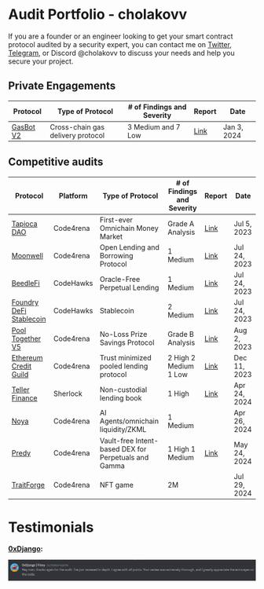# Audit Portfolio - cholakovv

If you are a founder or an engineer looking to get your smart contract protocol audited by a security expert, you can contact me on [Twitter](https://twitter.com/cholakovv), [Telegram](https://t.me/cholakovv), or Discord @cholakovv to discuss your needs and help you secure your project.

## Private Engagements

| Protocol                             | Type of Protocol                  | # of Findings and Severity | Report                             | Date        |
| ------------------------------------ | --------------------------------- | -------------------------- | ---------------------------------- | ----------- |
| [GasBot V2](https://www.gasbot.xyz/) | Cross-chain gas delivery protocol | 3 Medium and 7 Low         | [Link](./reports/solo/GasBotV2.md) | Jan 3, 2024 |

## Competitive audits

| Protocol                                                                                | Platform  | Type of Protocol                                     | # of Findings and Severity | Report                                                                             | Date         |
| --------------------------------------------------------------------------------------- | --------- | ---------------------------------------------------- | -------------------------- | ---------------------------------------------------------------------------------- | ------------ |
| [Tapioca DAO](https://code4rena.com/audits/2023-07-tapioca-dao#top)                     | Code4rena | First-ever Omnichain Money Market                    | Grade A Analysis           | [Link](./reports/contests/Code4rena/RED-LOTUS-REACH/Tapioca.md)                    | Jul 5, 2023  |
| [Moonwell](https://code4rena.com/audits/2023-07-moonwell#top)                           | Code4rena | Open Lending and Borrowing Protocol                  | 1 Medium                   | [Link](./reports/contests/Code4rena/RED-LOTUS-REACH/Moonwell.md)                   | Jul 24, 2023 |
| [BeedleFi](https://www.codehawks.com/contests/clkbo1fa20009jr08nyyf9wbx)                | CodeHawks | Oracle-Free Perpetual Lending                        | 1 Medium                   | [Link](./reports/contests/CodeHawks/BeedleFi.md)                                   | Jul 24, 2023 |
| [Foundry DeFi Stablecoin](https://www.codehawks.com/contests/cljx3b9390009liqwuedkn0m0) | CodeHawks | Stablecoin                                           | 2 Medium                   | [Link](./reports/contests/CodeHawks/FoundryDefiStablecoin.md)                      | Jul 24, 2023 |
| [Pool Together V5](https://code4rena.com/audits/2023-08-pooltogether-v5-part-deux#top)  | Code4rena | No-Loss Prize Savings Protocol                       | Grade B Analysis           | [Link](./reports/contests/Code4rena/PoolTogetherV5.md)                             | Aug 2, 2023  |
| [Ethereum Credit Guild](https://code4rena.com/audits/2023-12-ethereum-credit-guild#top) | Code4rena | Trust minimized pooled lending protocol              | 2 High 2 Medium 1 Low      | [Link](./reports/contests/Code4rena/EthereumCreditGuild.md)                        | Dec 11, 2023 |
| [Teller Finance](https://audits.sherlock.xyz/contests/295)                              | Sherlock  | Non-custodial lending book                           | 1 High                     | [Link](https://github.com/sherlock-audit/2024-04-teller-finance-judging/issues/49) | Apr 24, 2024 |
| [Noya](https://code4rena.com/audits/2024-04-noya#top)                                   | Code4rena | AI Agents/omnichain liquidity/ZKML                   | 1 Medium                   |                                                                                | Apr 26, 2024 |
| [Predy](https://code4rena.com/audits/2024-05-predy#top)                                 | Code4rena | Vault-free Intent-based DEX for Perpetuals and Gamma | 1 High 1 Medium            | [Link](https://code4rena.com/reports/2024-05-predy)                                                                               | May 24, 2024 |
| [TraitForge](https://code4rena.com/audits/2024-07-traitforge)                                 | Code4rena | NFT game | 2M            |                                                                                | Jul 29, 2024 |

# Testimonials

**[0xDjango](https://x.com/0xDjangoOnChain):**

![django testimonial](/testimonials/Django.png)
